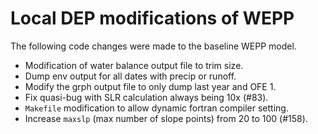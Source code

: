 Local DEP modifications of WEPP
===============

The following code changes were made to the baseline WEPP model.

- Modification of water balance output file to trim size.
- Dump env output for all dates with precip or runoff.
- Modify the grph output file to only dump last year and OFE 1.
- Fix quasi-bug with SLR calculation always being 10x (#83).
- `Makefile` modification to allow dynamic fortran compiler setting.
- Increase `maxslp` (max number of slope points) from 20 to 100 (#158).
